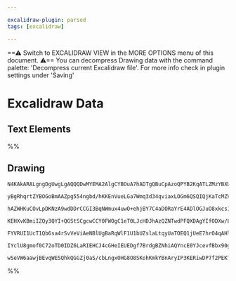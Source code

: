 ```yaml
---

excalidraw-plugin: parsed
tags: [excalidraw]

---
```

==⚠  Switch to EXCALIDRAW VIEW in the MORE OPTIONS menu of this document. ⚠== You can decompress Drawing data with the command palette: 'Decompress current Excalidraw file'. For more info check in plugin settings under 'Saving'


# Excalidraw Data

## Text Elements
%%
## Drawing
```compressed-json
N4KAkARALgngDgUwgLgAQQQDwMYEMA2AlgCYBOuA7hADTgQBuCpAzoQPYB2KqATLZMzYBXUtiRoIACyhQ4zZAHoFAc0JRJQgEYA6bGwC2CgF7N6hbEcK4OCtptbErHALRY8RMpWdx8Q1TdIEfARcZgRmBShcZQUebQBGeISaOiCEfQQOKGZuAG1wMFAwYogSbggAZQBWADYATQAOegBBABkU4shYRHKoLCgOksxuZx4AdjjxsYAWaZqZmoaeGr4C

yBgRhqrtZYBOGoBmAAZpg554ngbd/hKKEnVueLGa7Wmq3d34qviaxLOGm6QSQIQjKaTcMZVQEQazKYLcI7Q5hQUhsADWCAAwmx8GxSOUAMTxBDE4mDSCaXDYNHKVFCDjEbG4/ESFHWZhwXCBLLkiAAM0I+HwFVg8Ikgg8vORqIxAHV7pJuKtOhBpeiECKYGL0BKytC6WCOOEcmh4tC2JzsGoNqajoi1hBacI4ABJYgm1C5AC60L55Aybu4HCEQuh

hAZWHKuCOvLpDKNzA9wdDDrCCGI3BqNWmux4uwO+ehjBY7C4aDORaYrE4ADlOGJuO8xkcs1UqvaVYRmAARNJ9DNoFFCBDQzTCBkAUWCGSyHu90KEcGIuH7jxmnyOBzeVQmB2hRA4aKDIfw+7Y1PT3D5BDC0L6mAGEmwABVUAAKTBm1CYPiobT/6hvw4ABKAAdDhwNjShn36coX3fT9AJ/QD/20JCQPAyDfU4KAKkIIxxF4DsSj5HCADFcH0QUbVQ

KEHXvKBmiIZQy3QYI+QGStSCgcwCCY0FWOgC1eT0LJcHDJhAzQZNTwdPFQXDAgYIfODXw/L9kL/ACgLAiCuGhXAhCgNgACVwnwwihxHB0DwQAAJEEwUfVAkh4KoCgAX3AH06FwOA4BFFdCKKLpgQycpmPBG4GEIBAKAAISpGk40ZHE8UJPlMqywYIGwERuSgF0+n0EUZSxNKWXQIkSRqnK8tIAqivSRLqSdelUuZXpyA4DkuUyTiCly/L+qa/QyM

FYVRUI1UcT1Qb6sa4rSvVeViAeNBlUgBaRqWlF1U1bUZslaLtqyUaTOEQ1jUeE7hrO4qAHlLWtR47VuhqdvSMjyMo6jG3exavpwvCCKVYiho++70mUxjmME9iBpKU7Ct2rlGIatgKGBXAB1QGSAc+/QJwZZoMaxkJcZhMm6rulH0lJ1EKGfeBppSnLmGwVEhQADW4aZ4mmbQszGGYDkWS5fj3QaOa5/A6jBpIxiWfmJl2MYxf+aKjDYAxuBCyB6A

IYclU8gmof0C72oTD0IDZ6LaRIEHCJ4cGHeIEUEDgf7BrdgBZNhiAQYncE0YJcevfBbx90gSCZdK0H1iB4pxSnSGUSk33OMZAKznOnkAo5tCqYDeTM5QQy5co04znhjhzuveAbwvi4gU35tp5aMSenjOCTE9or9SiEDMiMY44ZQ9YdTIQ7D7grOhbAiC9wdSGHaEOCHufV+slVhCgWyt+HNuSjsAArBBsGyCoN7gf3A+D0PLzQCOo5KKkeMYZ8df

wSeVW6aawjBEvqWESQhkQGGZj0aS/cbLngxOHG8O8SKohKmkYBnAryIP3KERiwDP7f2PEKTy4APL8H5IKcIesvIeSAA=
```
%%